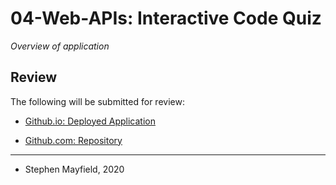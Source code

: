 # 04-Web-APIs: Interactive Code Quiz 

*Overview of application*

## Review

The following will be submitted for review:

* [Github.io: Deployed Application](https://stmayfield.github.io/code-quiz/)

* [Github.com: Repository](https://github.com/stmayfield/code-quiz)

- - -

- Stephen Mayfield, 2020
